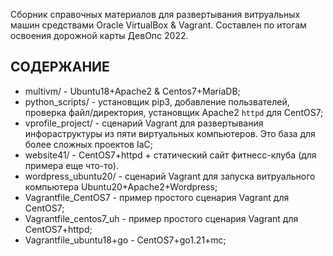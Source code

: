 Сборник справочных материалов для развертывания витруальных машин средствами Oracle VirtualBox & Vagrant. Составлен по итогам освоения дорожной карты ДевОпс 2022.

СОДЕРЖАНИЕ
----------
- multivm/                - Ubuntu18+Apache2 & Centos7+MariaDB;
- python_scripts/         - установщик pip3, добавление пользвателей, проверка файл/директория, установщик Apache2 `httpd` для CentOS7;
- vprofile_project/       - сценарий Vagrant для развертывания инфораструктуры из пяти виртуальных компьютеров. Это база для более сложных проектов IaC;
- website41/              - CentOS7+httpd + статический сайт фитнесс-клуба (для примера еще что-то).
- wordpress_ubuntu20/     - сценарий Vagrant для запуска витруального компьютера Ubuntu20+Apache2+Wordpress;
- Vagrantfile_CentOS7     - пример простого сценария Vagrant для CentOS7;
- Vagrantfile_centos7_uh  - пример простого сценария Vagrant для CentOS7+httpd;
- Vagrantfile_ubuntu18+go - CentOS7+go1.21+mc;
